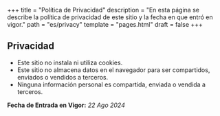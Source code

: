 +++
title = "Política de Privacidad"
description = "En esta página se describe la política de privacidad de este sitio y la fecha en que entró en vigor."
path = "es/privacy"
template = "pages.html"
draft = false
+++

## Privacidad


- Este sitio no instala ni utiliza cookies.
- Este sitio no almacena datos en el navegador para ser compartidos, enviados o vendidos a terceros.
- Ninguna información personal es compartida, enviada o vendida a terceros.

**Fecha de Entrada en Vigor:** _22 Ago 2024_
